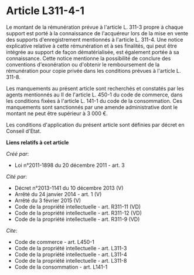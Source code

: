 # Article L311-4-1

Le montant de la rémunération prévue à l'article L. 311-3  propre à chaque support est porté à la connaissance de l'acquéreur
lors de la mise en vente des supports d'enregistrement mentionnés à l'article L. 311-4. Une notice explicative relative à
cette rémunération et à ses finalités, qui peut être intégrée au support de façon dématérialisée, est également portée à sa
connaissance. Cette notice mentionne la possibilité de conclure des conventions d'exonération ou d'obtenir le remboursement
de la rémunération pour copie privée dans les conditions prévues à l'article L. 311-8. 

Les manquements au présent article sont recherchés et constatés par les agents mentionnés au II de l'article L. 450-1 du code
de commerce, dans les conditions fixées à l'article L. 141-1 du code de la consommation. Ces manquements sont sanctionnés par
une amende administrative dont le montant ne peut être supérieur à 3 000 €. 

Les conditions d'application du présent article sont définies par décret en Conseil d'Etat.

**Liens relatifs à cet article**

_Créé par_:

  - Loi n°2011-1898 du 20 décembre 2011 - art. 3

_Cité par_:

  - Décret n°2013-1141 du 10 décembre 2013 (V)
  - Arrêté du 24 janvier 2014 - art. 1 (V)
  - Arrêté du 3 février 2015 (V)
  - Code de la propriété intellectuelle - art. R311-11 (VD)
  - Code de la propriété intellectuelle - art. R311-12 (VD)
  - Code de la propriété intellectuelle - art. R311-9 (VD)

_Cite_:

  - Code de commerce - art. L450-1
  - Code de la propriété intellectuelle - art. L311-3
  - Code de la propriété intellectuelle - art. L311-4
  - Code de la propriété intellectuelle - art. L311-8
  - Code de la consommation - art. L141-1
